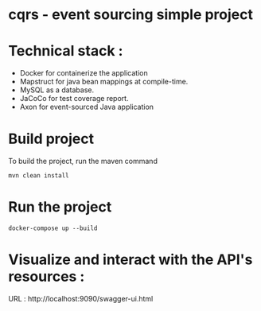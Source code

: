 # cqrs - event sourcing simple project

# Technical stack :
* Docker for containerize the application
* Mapstruct for java bean mappings at compile-time.
* MySQL as a database.
* JaCoCo for test coverage report.
* Axon for event-sourced Java application

# Build project
To build the project, run the maven command
```
mvn clean install
```

# Run the project
```
docker-compose up --build
```

# Visualize and interact with the API's resources :

URL : http://localhost:9090/swagger-ui.html
